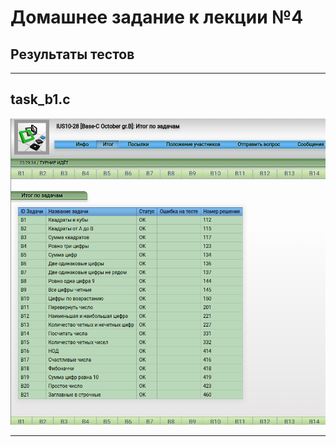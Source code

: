 # Домашнее задание к лекции №4

## Результаты тестов

---

## task_b1.c

![Скрин к заднию 1](./img/result_B.png)

---
